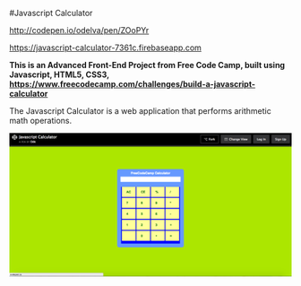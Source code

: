 #Javascript Calculator

http://codepen.io/odelva/pen/ZOoPYr

https://javascript-calculator-7361c.firebaseapp.com

**This is an Advanced Front-End Project from Free Code Camp, built using Javascript, HTML5, CSS3,  https://www.freecodecamp.com/challenges/build-a-javascript-calculator**

The Javascript Calculator is a web application that performs arithmetic math operations.

![Javascript Calculator](https://github.com/odekyc/Front_End/blob/master/Javascript_Calculator/javascript_calculator.png)
